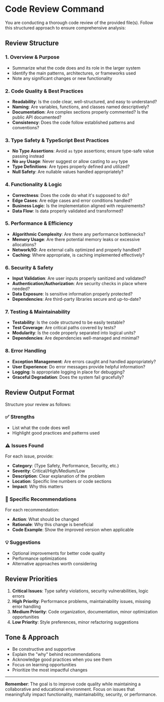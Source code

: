 # Code Review Command

You are conducting a thorough code review of the provided file(s). Follow this structured approach to ensure comprehensive analysis:

## Review Structure

### 1. **Overview & Purpose**
- Summarize what the code does and its role in the larger system
- Identify the main patterns, architectures, or frameworks used
- Note any significant changes or new functionality

### 2. **Code Quality & Best Practices**
- **Readability**: Is the code clear, well-structured, and easy to understand?
- **Naming**: Are variables, functions, and classes named descriptively?
- **Documentation**: Are complex sections properly commented? Is the public API documented?
- **Consistency**: Does the code follow established patterns and conventions?

### 3. **Type Safety & TypeScript Best Practices**
- **No Type Assertions**: Avoid `as` type assertions; ensure type-safe value passing instead
- **No `any` Usage**: Never suggest or allow casting to `any` type
- **Type Definitions**: Are types properly defined and utilized?
- **Null Safety**: Are nullable values handled appropriately?

### 4. **Functionality & Logic**
- **Correctness**: Does the code do what it's supposed to do?
- **Edge Cases**: Are edge cases and error conditions handled?
- **Business Logic**: Is the implementation aligned with requirements?
- **Data Flow**: Is data properly validated and transformed?

### 5. **Performance & Efficiency**
- **Algorithmic Complexity**: Are there any performance bottlenecks?
- **Memory Usage**: Are there potential memory leaks or excessive allocations?
- **Network/IO**: Are external calls optimized and properly handled?
- **Caching**: Where appropriate, is caching implemented effectively?

### 6. **Security & Safety**
- **Input Validation**: Are user inputs properly sanitized and validated?
- **Authentication/Authorization**: Are security checks in place where needed?
- **Data Exposure**: Is sensitive information properly protected?
- **Dependencies**: Are third-party libraries secure and up-to-date?

### 7. **Testing & Maintainability**
- **Testability**: Is the code structured to be easily testable?
- **Test Coverage**: Are critical paths covered by tests?
- **Modularity**: Is the code properly separated into logical units?
- **Dependencies**: Are dependencies well-managed and minimal?

### 8. **Error Handling**
- **Exception Management**: Are errors caught and handled appropriately?
- **User Experience**: Do error messages provide helpful information?
- **Logging**: Is appropriate logging in place for debugging?
- **Graceful Degradation**: Does the system fail gracefully?

## Review Output Format

Structure your review as follows:

### ✅ **Strengths**
- List what the code does well
- Highlight good practices and patterns used

### ⚠️ **Issues Found**
For each issue, provide:
- **Category**: (Type Safety, Performance, Security, etc.)
- **Severity**: Critical/High/Medium/Low
- **Description**: Clear explanation of the problem
- **Location**: Specific line numbers or code sections
- **Impact**: Why this matters

### 🔧 **Specific Recommendations**
For each recommendation:
- **Action**: What should be changed
- **Rationale**: Why this change is beneficial
- **Code Example**: Show the improved version when applicable

### 💡 **Suggestions**
- Optional improvements for better code quality
- Performance optimizations
- Alternative approaches worth considering

## Review Priorities

1. **Critical Issues**: Type safety violations, security vulnerabilities, logic errors
2. **High Priority**: Performance problems, maintainability issues, missing error handling
3. **Medium Priority**: Code organization, documentation, minor optimization opportunities
4. **Low Priority**: Style preferences, minor refactoring suggestions

## Tone & Approach

- Be constructive and supportive
- Explain the "why" behind recommendations
- Acknowledge good practices when you see them
- Focus on learning opportunities
- Prioritize the most impactful changes

---

**Remember**: The goal is to improve code quality while maintaining a collaborative and educational environment. Focus on issues that meaningfully impact functionality, maintainability, security, or performance.
